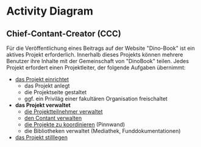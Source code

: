 



# Activity Diagram

## Chief-Contant-Creator (CCC)

Für die Veröffentlichung eines Beitrags auf der Website "Dino-Book" ist ein aktives Projekt erforderlich. Innerhalb dieses Projekts können mehrere Benutzer ihre Inhalte mit der Gemeinschaft von "DinoBook" teilen. Jedes Projekt erfordert einen Projektleiter, der folgende Aufgaben übernimmt:

- [das Projekt einrichtet](https://github.com/DBsMOJO/SYP-DinoBook/blob/main/ActivityDiagram_PEr.md)
	- das Projekt anlegt
	- die Projektseite gestaltet
	- ggf. ein Priviläg einer fakultären Organisation freischaltet
- **das Projekt verwaltet**
	- [die Projektteilnehmer verwaltet](https://github.com/DBsMOJO/SYP-DinoBook/blob/main/ActivityDiagram_PVw.md)
	- [den Contant verwalten](https://github.com/DBsMOJO/SYP-DinoBook/blob/main/ActivityDiagram_CVw.md)
	- [die Projekte zu koordinieren](https://github.com/DBsMOJO/SYP-DinoBook/blob/main/ActivityDiagram_PKoo.md) (Pinnwand)
	- die Bibliotheken verwaltet (Mediathek, Funddokumentationen)
- [das Projekt stilllegen](https://github.com/DBsMOJO/SYP-DinoBook/blob/main/ActivityDiagram_PSl.md)

